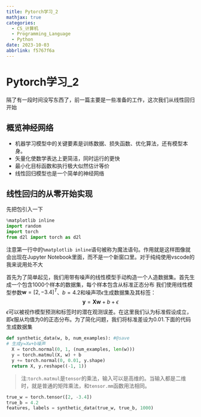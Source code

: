 ```yaml
---
title: Pytorch学习_2
mathjax: true
categories:
  - CS_计算机
  - Programming_Language
  - Python
date: 2023-10-03
abbrlink: f5767f6a
---
```


# Pytorch学习_2
隔了有一段时间没写东西了，前一篇主要是一些准备的工作，这次我们从线性回归开始

<!--more-->

## 概览神经网络
- 机器学习模型中的关键要素是训练数据、损失函数、优化算法，还有模型本身。
- 矢量化使数学表达上更简洁，同时运行的更快
- 最小化目标函数和执行极大似然估计等价
- 线性回归模型也是一个简单的神经网络

## 线性回归的从零开始实现
先把包引入一下
```python
%matplotlib inline
import random
import torch
from d2l import torch as d2l
```
注意第一行中的`%matplotlib inline`语句被称为魔法语句。作用就是这样图像就会出现在Jupyter Notebook里面，而不是一个新窗口里。对于纯纯使用vscode的我来说用处不大

首先为了简单起见，我们用带有噪声的线性模型手动构造一个人造数据集。首先生成一个包含1000个样本的数据集，每个样本包含从标准正态分布
我们使用线性模型参数$\mathbf{w}=[2,-3.4]^T$、$b=4.2$和噪声项$\epsilon$生成数据集及其标签：
$$
\mathbf{y}=\mathbf{Xw}+b+\epsilon
$$
$\epsilon$可以被视作模型预测和标签时的潜在观测误差。在这里我们认为标准假设成立，即$\epsilon$服从均值为0的正态分布。为了简化问题，我们将标准差设为0.01.下面的代码生成数据集

```python
def synthetic_data(w, b, num_examples): #@save
# 生成y=Xw+b噪声
  X = torch.normal(0, 1, (num_examples, len(w)))
  y = torch.matmul(X, w) + b
  y += torch.normal(0, 0.01, y.shape)
  return X, y.reshape((-1, 1))
```

> 注:`torch.matmul`是`tensor`的乘法，输入可以是高维的。当输入都是二维时，就是普通的矩阵乘法，和`tensor.mm`函数用法相同。

```python
true_w = torch.tensor([2, -3.4])
true_b = 4.2
features, labels = synthetic_data(true_w, true_b, 1000)
```


